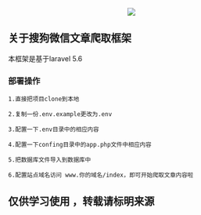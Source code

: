 <p align="center"><img src="https://laravel.com/assets/img/components/logo-laravel.svg"></p>



## 关于搜狗微信文章爬取框架

<p>本框架是基于laravel 5.6</p>

### 部署操作

    1.直接把项目clone到本地

    2.复制一份.env.example更改为.env

    3.配置一下.env目录中的相应内容

    4.配置一下confing目录中的app.php文件中相应内容

    5.把数据库文件导入到数据库中

    6.配置站点域名访问 www.你的域名/index，即可开始爬取文章内容啦


## 仅供学习使用 ，转载请标明来源 

